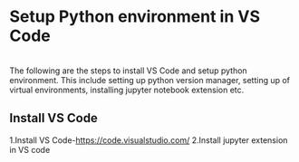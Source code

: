 # Setup Python environment in VS Code
 <br>
The following are the steps to install VS Code and setup python environment. This include setting up python version 
manager, setting up of virtual environments, installing jupyter notebook extension etc.

##  Install VS Code
1.Install VS Code-https://code.visualstudio.com/
2.Install jupyter extension in VS code


